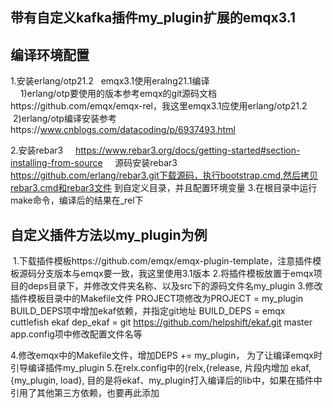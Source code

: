 
带有自定义kafka插件my_plugin扩展的emqx3.1
------------------

编译环境配置
------------------
1.安装erlang/otp21.2   emqx3.1使用eralng21.1编译  
    1)erlang/otp要使用的版本参考emqx的git源码文档https://github.com/emqx/emqx-rel，我这里emqx3.1应使用erlang/otp21.2
    2)erlang/otp编译安装参考https://www.cnblogs.com/datacoding/p/6937493.html

2.安装rebar3     https://www.rebar3.org/docs/getting-started#section-installing-from-source
    源码安装rebar3 https://github.com/erlang/rebar3.git下载源码，执行bootstrap.cmd,然后拷贝rebar3.cmd和rebar3文件
    到自定义目录，并且配置环境变量
3.在根目录中运行make命令，编译后的结果在_rel下

自定义插件方法以my_plugin为例
------------------
 1.下载插件模板https://github.com/emqx/emqx-plugin-template，注意插件模板源码分支版本与emqx要一致，我这里使用3.1版本
 2.将插件模板放置于emqx项目的deps目录下，并修改文件夹名称、以及src下的源码文件名my_plugin
 3.修改插件模板目录中的Makefile文件
    PROJECT项修改为PROJECT = my_plugin
    BUILD_DEPS项中增加ekaf依赖，并指定git地址
    BUILD_DEPS = emqx cuttlefish ekaf
    dep_ekaf = git https://github.com/helpshift/ekaf.git master
    app.config项中修改配置文件名等
 
 4.修改emqx中的Makefile文件，增加DEPS += my_plugin， 为了让编译emqx时引导编译插件my_plugin
 5.在relx.config中的{relx,{release, 片段内增加
   ekaf,
   {my_plugin, load},
   目的是将ekaf、my_plugin打入编译后的lib中，如果在插件中引用了其他第三方依赖，也要再此添加
